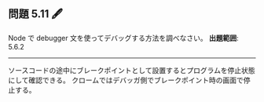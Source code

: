 ## 問題 5.11 🖋️
Node で debugger 文を使ってデバッグする方法を調べなさい。
**出題範囲**: 5.6.2

---
ソースコードの途中にブレークポイントとして設置するとプログラムを停止状態にして確認できる。
クロームではデバッガ側でブレークポイント時の画面で停止する。
